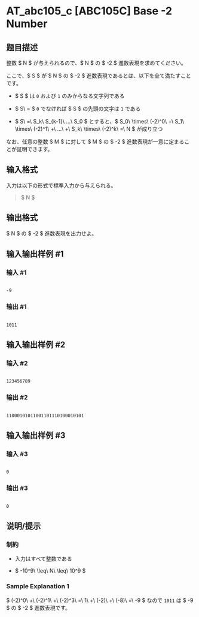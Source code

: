 # AT_abc105_c [ABC105C] Base -2 Number

## 题目描述

[problemUrl]: https://atcoder.jp/contests/abc105/tasks/abc105_c

整数 $ N $ が与えられるので、$ N $ の $ -2 $ 進数表現を求めてください。

ここで、$ S $ が $ N $ の $ -2 $ 進数表現であるとは、以下を全て満たすことです。

- $ S $ は `0` および `1` のみからなる文字列である
- $ S\ = $ `0` でなければ $ S $ の先頭の文字は `1` である
- $ S\ =\ S_k\ S_{k-1}\ ...\ S_0 $ とすると、$ S_0\ \times\ (-2)^0\ +\ S_1\ \times\ (-2)^1\ +\ ...\ +\ S_k\ \times\ (-2)^k\ =\ N $ が成り立つ

なお、任意の整数 $ M $ に対して $ M $ の $ -2 $ 進数表現が一意に定まることが証明できます。

## 输入格式

入力は以下の形式で標準入力から与えられる。

> $ N $

## 输出格式

$ N $ の $ -2 $ 進数表現を出力せよ。

## 输入输出样例 #1

### 输入 #1

```
-9
```

### 输出 #1

```
1011
```

## 输入输出样例 #2

### 输入 #2

```
123456789
```

### 输出 #2

```
11000101011001101110100010101
```

## 输入输出样例 #3

### 输入 #3

```
0
```

### 输出 #3

```
0
```

## 说明/提示

### 制約

- 入力はすべて整数である
- $ -10^9\ \leq\ N\ \leq\ 10^9 $

### Sample Explanation 1

$ (-2)^0\ +\ (-2)^1\ +\ (-2)^3\ =\ 1\ +\ (-2)\ +\ (-8)\ =\ -9 $ なので `1011` は $ -9 $ の $ -2 $ 進数表現です。